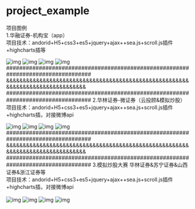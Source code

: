 # project_example
项目图例   <br/>
1.华融证券-机构宝（app）    <br/>
项目技术：andorid+H5+css3+es5+jquery+ajax++sea.js+scroll.js插件+highcharts插等  <br/>

![img](https://github.com/AntonySufer/project_example/blob/master/githubImg/2.jpg)
![img](https://github.com/AntonySufer/project_example/blob/master/githubImg/4.png)
![img](https://github.com/AntonySufer/project_example/blob/master/githubImg/6.png)
![img](https://github.com/AntonySufer/project_example/blob/master/githubImg/7.png)   
##################################################################################
&&&&&&&&&&&&&&&&&&&&&&&&&&&&&&&&&&&&&&&&&&&&&&&&&&&&&&&&&&&&&&&&&&&&&&&&&&&&&&&<br/>
##################################################################################
2.华林证券-微证券（云投顾&模拟炒股）  <br/>
项目技术：andorid+H5+css3+es5+jquery+ajax++sea.js+scroll.js插件+highcharts插，对接微博api    <br/>

![img](https://github.com/AntonySufer/project_example/blob/master/githubImg/hualin/1.png)
![img](https://github.com/AntonySufer/project_example/blob/master/githubImg/hualin/2.png)
![img](https://github.com/AntonySufer/project_example/blob/master/githubImg/hualin/3.png)
![img](https://github.com/AntonySufer/project_example/blob/master/githubImg/hualin/4.png)
##################################################################################
&&&&&&&&&&&&&&&&&&&&&&&&&&&&&&&&&&&&&&&&&&&&&&&&&&&&&&&&&&&&&&&&&&&&&&&&&&&&&&&<br/>
##################################################################################
3.模拟炒股大赛 华林证券&苏宁证券&山西证券&浙江证券等<br/>
项目技术：andorid+H5+css3+es5+jquery+ajax++sea.js+scroll.js插件+highcharts插，对接微博api<br/><br/>
![img](https://github.com/AntonySufer/project_example/blob/master/githubImg/chaogu/1.png)
![img](https://github.com/AntonySufer/project_example/blob/master/githubImg/chaogu/2.png)
![img](https://github.com/AntonySufer/project_example/blob/master/githubImg/chaogu/3.png)
![img](https://github.com/AntonySufer/project_example/blob/master/githubImg/chaogu/4.png)
